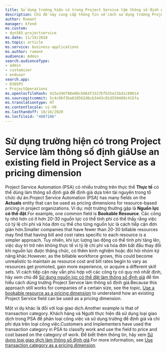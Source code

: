 ```yaml
---
title: Sử dụng trường hiện có trong Project Service làm thông số định giá
description: Chủ đề này cung cấp thông tin về cách sử dụng trường Project Service hiện có làm thông số định giá.
author: Rumant
manager: kfend
ms.custom:
- dyn365-projectservice
ms.date: 11/19/2018
ms.topic: article
ms.service: business-applications
ms.author: rumant
audience: Admin
search.audienceType:
- admin
- customizer
- enduser
search.app:
- D365PS
- ProjectOperations
ms.openlocfilehash: 415e346f88e60cb064f3327bfb35e21bd1c89014
ms.sourcegitcommit: 5c4c9bf3ba018562d6cb3443c01d550489c415fa
ms.translationtype: HT
ms.contentlocale: vi-VN
ms.lasthandoff: 10/16/2020
ms.locfileid: "4087186"
---
```

# <a name="use-an-existing-field-in-project-service-as-a-pricing-dimension"></a><span data-ttu-id="ddd23-103">Sử dụng trường hiện có trong Project Service làm thông số định giá</span><span class="sxs-lookup"><span data-stu-id="ddd23-103">Use an existing field in Project Service as a pricing dimension</span></span>

<span data-ttu-id="ddd23-104">Project Service Automation (PSA) có nhiều trường trên thực thể **Thực tế** có thể dùng làm thông số định giá để định giá dựa trên tài nguyên trong tổ chức dự án.</span><span class="sxs-lookup"><span data-stu-id="ddd23-104">Project Service Automation (PSA) has many fields on the **Actuals** entity that can be used as pricing dimensions for resource-based pricing in project organizations.</span></span> <span data-ttu-id="ddd23-105">Ví dụ: một trường thường gặp là **Nguồn lực có thể đặt**.</span><span class="sxs-lookup"><span data-stu-id="ddd23-105">For example, one common field is **Bookable Resource**.</span></span> <span data-ttu-id="ddd23-106">Các công ty nhỏ hơn có ít hơn 20-30 nguồn lực có thể tính phí có thể thấy rằng việc có tỷ lệ chi phí và hóa đơn cụ thể cho từng nguồn lực là cách tiếp cận đơn giản hơn.</span><span class="sxs-lookup"><span data-stu-id="ddd23-106">Smaller companies that have fewer than 20-30 billable resources may find that having bill and cost rates specific to each resource is a simpler approach.</span></span> <span data-ttu-id="ddd23-107">Tuy nhiên, khi lực lượng lao động có thể tính phí tăng lên, việc duy trì trở nên không thực tế vì tỷ lệ chi phí và hóa đơn bắt đầu thay đổi khi nguồn lực được thăng chức, có thêm kinh nghiệm hoặc đòi hỏi nhóm kỹ năng khác.</span><span class="sxs-lookup"><span data-stu-id="ddd23-107">However, as the billable workforce grows, this could become unrealistic to maintain as resource cost and bill rates begin to vary as resources get promoted, gain more experience, or acquire a different skill sets.</span></span> <span data-ttu-id="ddd23-108">Vì cách tiếp cận này vẫn phù hợp với các công ty có quy mô nhất định, hãy xem chủ đề [Sử dụng nguồn lực có thể đặt làm thông số định giá](bookable-resource-pricing-dimension.md) để tìm hiểu cách dùng trường Project Service làm thông số định giá.</span><span class="sxs-lookup"><span data-stu-id="ddd23-108">Because this approach still works for companies of a certain size, see the topic, [Use a bookable resource as a pricing dimension](bookable-resource-pricing-dimension.md) to understand how an existing Project Service field can be used as a pricing dimension.</span></span>

<span data-ttu-id="ddd23-109">Một ví dụ khác là đối với loại giao dịch.</span><span class="sxs-lookup"><span data-stu-id="ddd23-109">Another example is that of transaction category.</span></span> <span data-ttu-id="ddd23-110">Khách hàng và Người thực hiện đã sử dụng loại giao dịch trong PSA để phân loại công việc và sử dụng trường để định giá và chi phí dựa trên loại công việc.</span><span class="sxs-lookup"><span data-stu-id="ddd23-110">Customers and Implementers have used the transaction category in PSA to classify work and use the field to price and cost based on the category of work.</span></span> <span data-ttu-id="ddd23-111">Để biết thêm thông tin, hãy xem [Sử dụng loại giao dịch làm thông số định giá](transaction-category-pricing-dimension.md).</span><span class="sxs-lookup"><span data-stu-id="ddd23-111">For more information, see [Use transaction category as a pricing dimension](transaction-category-pricing-dimension.md).</span></span>
